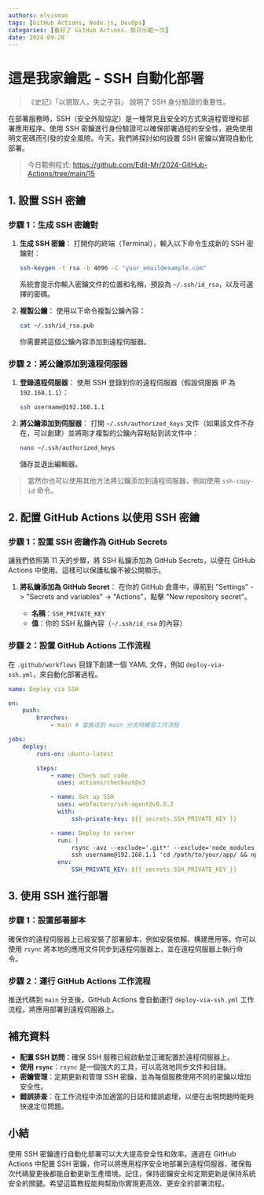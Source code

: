 ```yaml
---
authors: elvismao
tags: [GitHub Actions, Node.js, DevOps]
categories: [看好了 GitHub Actions，我只示範一次]
date: 2024-09-28
---
```


# 這是我家鑰匙 - SSH 自動化部署

> 《史記》「以貌取人，失之子羽」 說明了 SSH 身分驗證的重要性。

在部署服務時，SSH（安全外殼協定）是一種常見且安全的方式來遠程管理和部署應用程序。使用 SSH 密鑰進行身份驗證可以確保部署過程的安全性，避免使用明文密碼而引發的安全風險。今天，我們將探討如何設置 SSH 密鑰以實現自動化部署。

> 今日範例程式: <https://github.com/Edit-Mr/2024-GitHub-Actions/tree/main/15>

## 1. 設置 SSH 密鑰

### 步驟 1：生成 SSH 密鑰對

1. **生成 SSH 密鑰**：
   打開你的終端（Terminal），輸入以下命令生成新的 SSH 密鑰對：

    ```bash
    ssh-keygen -t rsa -b 4096 -C "your_email@example.com"
    ```

    系統會提示你輸入密鑰文件的位置和名稱，預設為 `~/.ssh/id_rsa`，以及可選擇的密碼。

2. **複製公鑰**：
   使用以下命令複製公鑰內容：

    ```bash
    cat ~/.ssh/id_rsa.pub
    ```

    你需要將這個公鑰內容添加到遠程伺服器。

### 步驟 2：將公鑰添加到遠程伺服器

1. **登錄遠程伺服器**：
   使用 SSH 登錄到你的遠程伺服器（假設伺服器 IP 為 `192.168.1.1`）：

    ```bash
    ssh username@192.168.1.1
    ```

2. **將公鑰添加到伺服器**：
   打開 `~/.ssh/authorized_keys` 文件（如果該文件不存在，可以創建）並將剛才複製的公鑰內容粘貼到該文件中：

    ```bash
    nano ~/.ssh/authorized_keys
    ```

    儲存並退出編輯器。

> 當然你也可以使用其他方法將公鑰添加到遠程伺服器，例如使用 `ssh-copy-id` 命令。

## 2. 配置 GitHub Actions 以使用 SSH 密鑰

### 步驟 1：設置 SSH 密鑰作為 GitHub Secrets

讓我們依照第 11 天的步驟，將 SSH 私鑰添加為 GitHub Secrets，以便在 GitHub Actions 中使用。這樣可以保護私鑰不被公開顯示。

1. **將私鑰添加為 GitHub Secret**：
   在你的 GitHub 倉庫中，導航到 "Settings" -> "Secrets and variables" -> "Actions"，點擊 "New repository secret"。

    - **名稱**：`SSH_PRIVATE_KEY`
    - **值**：你的 SSH 私鑰內容（`~/.ssh/id_rsa` 的內容）

### 步驟 2：設置 GitHub Actions 工作流程

在 `.github/workflows` 目錄下創建一個 YAML 文件，例如 `deploy-via-ssh.yml`，來自動化部署過程。

```yaml
name: Deploy via SSH

on:
    push:
        branches:
            - main # 當推送到 main 分支時觸發工作流程

jobs:
    deploy:
        runs-on: ubuntu-latest

        steps:
            - name: Check out code
              uses: actions/checkout@v3

            - name: Set up SSH
              uses: webfactory/ssh-agent@v0.5.3
              with:
                  ssh-private-key: ${{ secrets.SSH_PRIVATE_KEY }}

            - name: Deploy to server
              run: |
                  rsync -avz --exclude='.git*' --exclude='node_modules' ./ username@192.168.1.1:/path/to/your/app/
                  ssh username@192.168.1.1 'cd /path/to/your/app/ && npm install && npm run build'
              env:
                  SSH_PRIVATE_KEY: ${{ secrets.SSH_PRIVATE_KEY }}
```

## 3. 使用 SSH 進行部署

### 步驟 1：設置部署腳本

確保你的遠程伺服器上已經安裝了部署腳本，例如安裝依賴、構建應用等。你可以使用 `rsync` 將本地的應用文件同步到遠程伺服器上，並在遠程伺服器上執行命令。

### 步驟 2：運行 GitHub Actions 工作流程

推送代碼到 `main` 分支後，GitHub Actions 會自動運行 `deploy-via-ssh.yml` 工作流程，將應用部署到遠程伺服器上。

## 補充資料

-   **配置 SSH 訪問**：確保 SSH 服務已經啟動並正確配置於遠程伺服器上。
-   **使用 `rsync`**：`rsync` 是一個強大的工具，可以高效地同步文件和目錄。
-   **密鑰管理**：定期更新和管理 SSH 密鑰，並為每個服務使用不同的密鑰以增加安全性。
-   **錯誤排查**：在工作流程中添加適當的日誌和錯誤處理，以便在出現問題時能夠快速定位問題。

## 小結

使用 SSH 密鑰進行自動化部署可以大大提高安全性和效率。通過在 GitHub Actions 中配置 SSH 密鑰，你可以將應用程序安全地部署到遠程伺服器，確保每次代碼變更後都能自動更新生產環境。記住，保持密鑰安全和定期更新是保持系統安全的關鍵。希望這篇教程能夠幫助你實現更高效、更安全的部署流程。
